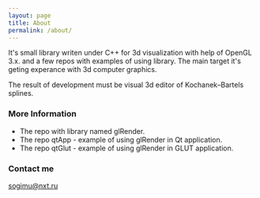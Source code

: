 ```yaml
---
layout: page
title: About
permalink: /about/
---
```


It's small library writen under C++ for 3d visualization with help of OpenGL 3.x. and a few repos with examples of using library.
The main target it's geting experance with 3d computer graphics.

The result of development must be visual 3d editor of Kochanek–Bartels splines.

### More Information

* The repo with library named glRender.
* The repo qtApp - example of using glRender in Qt application.
* The repo qtGlut - example of using glRender in GLUT application.

### Contact me

[sogimu@nxt.ru](mailto:sogimu@nxt.ru)
